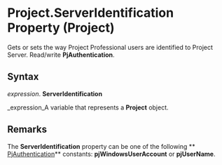 
# Project.ServerIdentification Property (Project)

Gets or sets the way Project Professional users are identified to Project Server. Read/write  **PjAuthentication**.


## Syntax

 _expression_. **ServerIdentification**

 _expression_A variable that represents a  **Project** object.


## Remarks

The  **ServerIdentification** property can be one of the following ** [PjAuthentication](3af5efa4-a3a1-e233-adaa-b5f8a8ab94c1.md)** constants: **pjWindowsUserAccount** or **pjUserName**.

